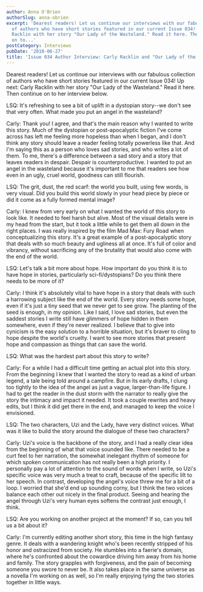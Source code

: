 ```yaml
---
author: Anna O'Brien
authorSlug: anna-obrien
excerpt: 'Dearest readers! Let us continue our interviews with our fabulous collection
  of authors who have short stories featured in our current Issue 034! Up next: Carly
  Racklin with her story "Our Lady of the Wasteland." Read it here. Then continue
  on to...'
postCategory: Interviews
pubDate: '2018-06-27'
title: 'Issue 034 Author Interview: Carly Racklin and "Our Lady of the Wasteland"'
---
```

Dearest readers! Let us continue our interviews with our fabulous collection of authors who have short stories featured in our current Issue 034! Up next: Carly Racklin with her story "Our Lady of the Wasteland." Read it here. Then continue on to her interview below.

LSQ: It's refreshing to see a bit of uplift in a dystopian story--we don't see that very often. What made you put an angel in the wasteland?

Carly: Thank you! I agree, and that's the main reason why I wanted to write this story. Much of the dystopian or post-apocalyptic fiction I've come across has left me feeling more hopeless than when I began, and I don't think any story should leave a reader feeling totally powerless like that. And I'm saying this as a person who loves sad stories, and who writes a lot of them. To me, there's a difference between a sad story and a story that leaves readers in despair. Despair is counterproductive. I wanted to put an angel in the wasteland because it's important to me that readers see how even in an ugly, cruel world, goodness can still flourish.

LSQ: The grit, dust, the red scarf: the world you built, using few words, is very visual. Did you build this world slowly in your head piece by piece or did it come as a fully formed mental image?

Carly: I knew from very early on what I wanted the world of this story to look like. It needed to feel harsh but alive. Most of the visual details were in my head from the start, but it took a little while to get them all down in the right places. I was really inspired by the film Mad Max: Fury Road when conceptualizing this story. It's a great example of a post-apocalyptic story that deals with so much beauty and ugliness all at once. It's full of color and vibrancy, without sacrificing any of the brutality that would also come with the end of the world.

LSQ: Let's talk a bit more about hope. How important do you think it is to have hope in stories, particularly sci-fi/dystopians? Do you think there needs to be more of it?

Carly: I think it's absolutely vital to have hope in a story that deals with such a harrowing subject like the end of the world. Every story needs some hope, even if it's just a tiny seed that we never get to see grow. The planting of the seed is enough, in my opinion. Like I said, I love sad stories, but even the saddest stories I write still have glimmers of hope hidden in them somewhere, even if they're never realized. I believe that to give into cynicism is the easy solution to a horrible situation, but it's braver to cling to hope despite the world's cruelty. I want to see more stories that present hope and compassion as things that can save the world.

LSQ: What was the hardest part about this story to write?

Carly: For a while I had a difficult time getting an actual plot into this story. From the beginning I knew that I wanted the story to read as a kind of urban legend, a tale being told around a campfire. But in its early drafts, I clung too tightly to the idea of the angel as just a vague, larger-than-life figure. I had to get the reader in the dust storm with the narrator to really give the story the intimacy and impact it needed. It took a couple rewrites and heavy edits, but I think it did get there in the end, and managed to keep the voice I envisioned.

LSQ: The two characters, Uzi and the Lady, have very distinct voices. What was it like to build the story around the dialogue of these two characters?

Carly: Uzi's voice is the backbone of the story, and I had a really clear idea from the beginning of what that voice sounded like. There needed to be a curt feel to her narration, the somewhat inelegant rhythm of someone for which spoken communication has not really been a high priority. I personally pay a lot of attention to the sound of words when I write, so Uzi's specific voice was very much a treat to craft, because of the specific lilt to her speech. In contrast, developing the angel's voice threw me for a bit of a loop. I worried that she'd end up sounding corny, but I think the two voices balance each other out nicely in the final product. Seeing and hearing the angel through Uzi's very human eyes softens the contrast just enough, I think.

LSQ: Are you working on another project at the moment? If so, can you tell us a bit about it?

Carly: I'm currently editing another short story, this time in the high fantasy genre. It deals with a wandering knight who's been recently stripped of his honor and ostracized from society. He stumbles into a faerie's domain, where he's confronted about the cowardice driving him away from his home and family. The story grapples with forgiveness, and the pain of becoming someone you swore to never be. It also takes place in the same universe as a novella I'm working on as well, so I'm really enjoying tying the two stories together in little ways.